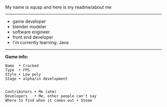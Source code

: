 My name is xqusp and here is my readme/about me

------

- game developer
- blender modeler
- software engineer
- front end developer
- I'm currently learning:
Java
------


**Game info:**
```
Name  • Cracked
Type  • FPS
Style • Low poly
Stage • alpha/in development


Contributers • Me (atm)
Developers   • Me, other people can't say
Where to find when it comes out • Steam

```



<!---
xqusp-whisp/xqusp-whisp is a ✨ special ✨ repository because its `README.md` (this file) appears on your GitHub profile.
You can click the Preview link to take a look at your changes.
--->
